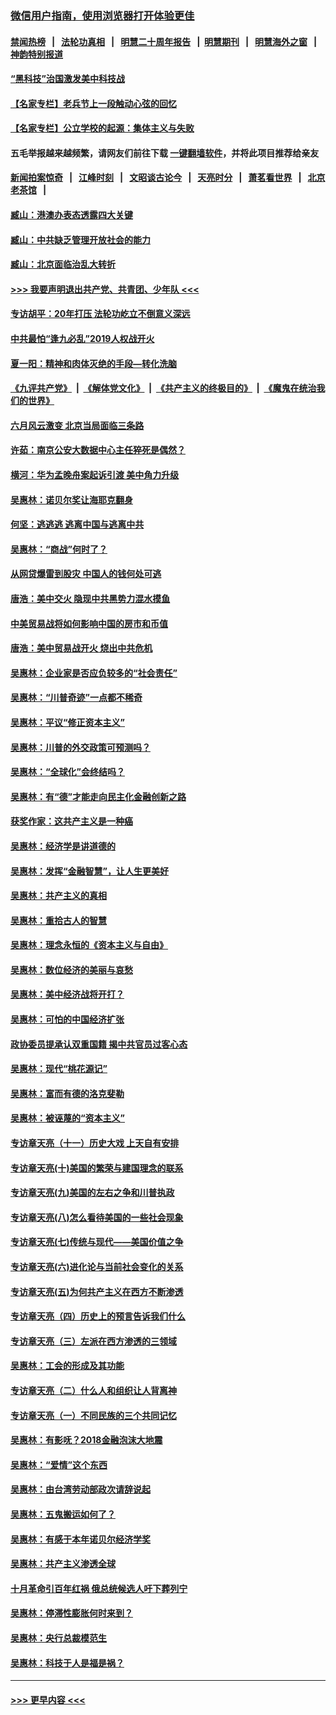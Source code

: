 ### [微信用户指南，使用浏览器打开体验更佳](https://github.com/gfw-breaker/banned-news1/blob/master/indexes/wechat-guide.md?t=0)
#### [禁闻热榜](热点新闻.md?t=0)  &nbsp;&nbsp;|&nbsp;&nbsp; [法轮功真相](https://github.com/gfw-breaker/truth/blob/master/README.md?t=0) &nbsp;&nbsp;|&nbsp;&nbsp; [明慧二十周年报告](https://github.com/gfw-breaker/mh-reports/blob/master/README.md?t=0) &nbsp;&nbsp;|&nbsp;&nbsp;[明慧期刊](https://github.com/gfw-breaker/mh-qikan) &nbsp;&nbsp;|&nbsp;&nbsp; [明慧海外之窗](https://github.com/gfw-breaker/mh-news/blob/master/README.md?t=0) &nbsp;&nbsp;|&nbsp;&nbsp; [神韵特别报道](https://github.com/gfw-breaker/mh-news/blob/master/shenyun.md?t=0)
#### [“黑科技”治国激发美中科技战](../pages/nsc423/n11638056.md?t=02072122) 
#### [【名家专栏】老兵节上一段触动心弦的回忆](../pages/nsc423/n11646016.md?t=02072122) 
#### [【名家专栏】公立学校的起源：集体主义与失败](../pages/nsc423/n11601833.md?t=02072122) 
#### 五毛举报越来越频繁，请网友们前往下载 [一键翻墙软件](https://github.com/gfw-breaker/ssr-accounts)，并将此项目推荐给亲友
#### [新闻拍案惊奇](https://github.com/gfw-breaker/banned-news1/blob/master/pages/link4.md) &nbsp;&nbsp;|&nbsp;&nbsp; [江峰时刻](https://github.com/gfw-breaker/banned-news1/blob/master/pages/link4.md) &nbsp;&nbsp;|&nbsp;&nbsp; [文昭谈古论今](https://github.com/gfw-breaker/banned-news1/blob/master/pages/link4.md) &nbsp;&nbsp;|&nbsp;&nbsp; [天亮时分](https://github.com/gfw-breaker/banned-news1/blob/master/pages/link4.md) &nbsp;&nbsp;|&nbsp;&nbsp; [萧茗看世界](https://github.com/gfw-breaker/banned-news1/blob/master/pages/link4.md) &nbsp;&nbsp;|&nbsp;&nbsp; [北京老茶馆](https://github.com/gfw-breaker/banned-news1/blob/master/pages/link4.md) &nbsp;&nbsp;|&nbsp;&nbsp; 
#### [臧山：港澳办表态透露四大关键](../pages/nsc423/n11421628.md?t=02072122) 
#### [臧山：中共缺乏管理开放社会的能力](../pages/nsc423/n11407457.md?t=02072122) 
#### [臧山：北京面临治乱大转折](../pages/nsc423/n11406895.md?t=02072122) 
#### [>>> 我要声明退出共产党、共青团、少年队 <<<](https://github.com/begood0513/goodnews/blob/master/quit/letter.md) 
#### [专访胡平：20年打压 法轮功屹立不倒意义深远](../pages/nsc423/n11398800.md?t=02072122) 
#### [中共最怕“逢九必乱”2019人权战开火](../pages/nsc423/n11385248.md?t=02072122) 
#### [夏一阳：精神和肉体灭绝的手段—转化洗脑](../pages/nsc423/n11368250.md?t=02072122) 
#### [《九评共产党》](https://github.com/begood0513/9ping.md/blob/master/README.md) &nbsp;|&nbsp; [《解体党文化》](../../../../jtdwh.md/blob/master/README.md)  &nbsp;|&nbsp; [《共产主义的终极目的》](../../../../gczydzjmd.md/blob/master/README.md) &nbsp;|&nbsp; [《魔鬼在统治我们的世界》](../../../../mgztzwmdsj.md/blob/master/README.md) 
#### [六月风云激变 北京当局面临三条路](../pages/nsc423/n11313668.md?t=02072122) 
#### [许茹：南京公安大数据中心主任猝死是偶然？](../pages/nsc423/n11064744.md?t=02072122) 
#### [横河：华为孟晚舟案起诉引渡 美中角力升级](../pages/nsc423/n11027230.md?t=02072122) 
#### [吴惠林：诺贝尔奖让海耶克翻身](../pages/nsc423/n10890049.md?t=02072122) 
#### [何坚：逃逃逃 逃离中国与逃离中共](../pages/nsc423/n10592891.md?t=02072122) 
#### [吴惠林：“商战”何时了？](../pages/nsc423/n10573558.md?t=02072122) 
#### [从网贷爆雷到股灾 中国人的钱何处可逃](../pages/nsc423/n10572800.md?t=02072122) 
#### [唐浩：美中交火 隐现中共黑势力混水摸鱼](../pages/nsc423/n10544040.md?t=02072122) 
#### [中美贸易战将如何影响中国的房市和币值](../pages/nsc423/n10543697.md?t=02072122) 
#### [唐浩：美中贸易战开火 烧出中共危机](../pages/nsc423/n10540126.md?t=02072122) 
#### [吴惠林：企业家是否应负较多的“社会责任”](../pages/nsc423/n10535022.md?t=02072122) 
#### [吴惠林：“川普奇迹”一点都不稀奇](../pages/nsc423/n10512808.md?t=02072122) 
#### [吴惠林：平议“修正资本主义”](../pages/nsc423/n10495724.md?t=02072122) 
#### [吴惠林：川普的外交政策可预测吗？](../pages/nsc423/n10462387.md?t=02072122) 
#### [吴惠林：“全球化”会终结吗？](../pages/nsc423/n10452838.md?t=02072122) 
#### [吴惠林：有“德”才能走向民主化金融创新之路](../pages/nsc423/n10432292.md?t=02072122) 
#### [获奖作家：这共产主义是一种癌](../pages/nsc423/n10431541.md?t=02072122) 
#### [吴惠林：经济学是讲道德的](../pages/nsc423/n10398014.md?t=02072122) 
#### [吴惠林：发挥“金融智慧”，让人生更美好](../pages/nsc423/n10375019.md?t=02072122) 
#### [吴惠林：共产主义的真相](../pages/nsc423/n10351394.md?t=02072122) 
#### [吴惠林：重拾古人的智慧](../pages/nsc423/n10337691.md?t=02072122) 
#### [吴惠林：理念永恒的《资本主义与自由》](../pages/nsc423/n10316274.md?t=02072122) 
#### [吴惠林：数位经济的美丽与哀愁](../pages/nsc423/n10292946.md?t=02072122) 
#### [吴惠林：美中经济战将开打？](../pages/nsc423/n10258825.md?t=02072122) 
#### [吴惠林：可怕的中国经济扩张](../pages/nsc423/n10219147.md?t=02072122) 
#### [政协委员提承认双重国籍 揭中共官员过客心态](../pages/nsc423/n10208809.md?t=02072122) 
#### [吴惠林：现代“桃花源记”](../pages/nsc423/n10185234.md?t=02072122) 
#### [吴惠林：富而有德的洛克斐勒](../pages/nsc423/n10142264.md?t=02072122) 
#### [吴惠林：被诬蔑的“资本主义”](../pages/nsc423/n10124816.md?t=02072122) 
#### [专访章天亮（十一）历史大戏 上天自有安排](../pages/nsc423/n10094905.md?t=02072122) 
#### [专访章天亮(十)美国的繁荣与建国理念的联系](../pages/nsc423/n10094899.md?t=02072122) 
#### [专访章天亮(九)美国的左右之争和川普执政](../pages/nsc423/n10094889.md?t=02072122) 
#### [专访章天亮(八)怎么看待美国的一些社会现象](../pages/nsc423/n10094857.md?t=02072122) 
#### [专访章天亮(七)传统与现代——美国价值之争](../pages/nsc423/n10093140.md?t=02072122) 
#### [专访章天亮(六)进化论与当前社会变化的关系](../pages/nsc423/n10092036.md?t=02072122) 
#### [专访章天亮(五)为何共产主义在西方不断渗透](../pages/nsc423/n10083620.md?t=02072122) 
#### [专访章天亮（四）历史上的预言告诉我们什么](../pages/nsc423/n10083606.md?t=02072122) 
#### [专访章天亮（三）左派在西方渗透的三领域](../pages/nsc423/n10081115.md?t=02072122) 
#### [吴惠林：工会的形成及其功能](../pages/nsc423/n10080633.md?t=02072122) 
#### [专访章天亮（二）什么人和组织让人背离神](../pages/nsc423/n10076637.md?t=02072122) 
#### [专访章天亮（一）不同民族的三个共同记忆](../pages/nsc423/n10074188.md?t=02072122) 
#### [吴惠林：有影呒？2018金融泡沫大地震](../pages/nsc423/n10040534.md?t=02072122) 
#### [吴惠林：“爱情”这个东西](../pages/nsc423/n10019423.md?t=02072122) 
#### [吴惠林：由台湾劳动部政次请辞说起](../pages/nsc423/n9979679.md?t=02072122) 
#### [吴惠林：五鬼搬运如何了？](../pages/nsc423/n9925338.md?t=02072122) 
#### [吴惠林：有感于本年诺贝尔经济学奖](../pages/nsc423/n9871883.md?t=02072122) 
#### [吴惠林：共产主义渗透全球](../pages/nsc423/n9812748.md?t=02072122) 
#### [十月革命引百年红祸 俄总统候选人吁下葬列宁](../pages/nsc423/n9810182.md?t=02072122) 
#### [吴惠林：停滞性膨胀何时来到？](../pages/nsc423/n9764136.md?t=02072122) 
#### [吴惠林：央行总裁模范生](../pages/nsc423/n9728134.md?t=02072122) 
#### [吴惠林：科技于人是福是祸？](../pages/nsc423/n9672982.md?t=02072122) 

----
#### [ >>> 更早内容 <<< ](../indexes/nsc423-earlier.md)
